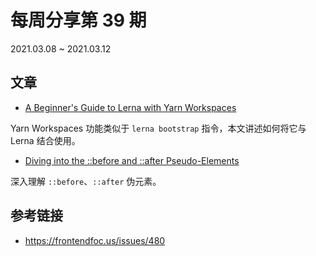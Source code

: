 # 每周分享第 39 期

2021.03.08 ~ 2021.03.12

## 文章

- [A Beginner's Guide to Lerna with Yarn Workspaces][1]

Yarn Workspaces 功能类似于 `lerna bootstrap` 指令，本文讲述如何将它与 Lerna 结合使用。

- [Diving into the ::before and ::after Pseudo-Elements][2]

深入理解 `::before`、`::after` 伪元素。

## 参考链接

- https://frontendfoc.us/issues/480


[1]: https://medium.com/@jsilvax/a-workflow-guide-for-lerna-with-yarn-workspaces-60f97481149d
[2]: https://codersblock.com/blog/diving-into-the-before-and-after-pseudo-elements/
